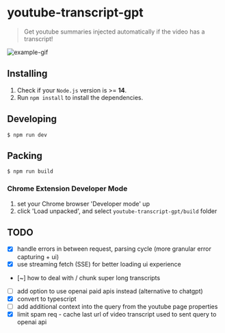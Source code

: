 # youtube-transcript-gpt

> Get youtube summaries injected automatically if the video has a transcript!

![example-gif](./example.gif)

## Installing

1. Check if your `Node.js` version is >= **14**.
2. Run `npm install` to install the dependencies.

## Developing

```shell
$ npm run dev
```

## Packing

```shell
$ npm run build
```

### Chrome Extension Developer Mode

1. set your Chrome browser 'Developer mode' up
2. click 'Load unpacked', and select `youtube-transcript-gpt/build` folder

## TODO

- [x] handle errors in between request, parsing cycle (more granular error capturing + ui)
- [x] use streaming fetch (SSE) for better loading ui experience
- [~] how to deal with / chunk super long transcripts
- [ ] add option to use openai paid apis instead (alternative to chatgpt)
- [x] convert to typescript
- [ ] add additional context into the query from the youtube page properties
- [x] limit spam req - cache last url of video transcript used to sent query to openai api

